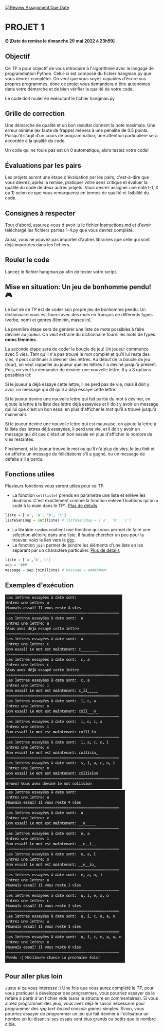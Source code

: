 [![Review Assignment Due Date](https://classroom.github.com/assets/deadline-readme-button-24ddc0f5d75046c5622901739e7c5dd533143b0c8e959d652212380cedb1ea36.svg)](https://classroom.github.com/a/y2ieirsU)

# PROJET 1

#### ⏰ [Date de remise le dimanche 29 mai 2022 à 23h59]

## Objectif

Ce TP a pour objectif de vous introduire à l'algorithmie avec le langage de programmation Python. Celui-ci est composé du fichier hangman.py que vous devrez compléter. On veut que vous soyez capables d'écrire vos propres programmes, donc ce projet vous demandera d'être autonomes dans votre démarche et de bien vérifier la qualité de votre code.

Le code doit rouler en exécutant le fichier hangman.py

## Grille de correction

Une démarche de qualité et un bon résultat donnent la note maximale. Une erreur minime (ex faute de frappe) mènera à une pénalité de 0.5 points. Puisqu'il s'agit d'un cours de programmation, une attention particulière sera accordée à la qualité du code.

Un code qui ne roule pas est un 0 automatique, alors testez votre code!

## Évaluations par les pairs

Les projets auront une étape d'évaluation par les pairs, c'est-à-dire que vous devrez, après la remise, pratiquer votre sens critique et évaluer la qualité du code de deux autres projets. Vous devrez assigner une note (-1, 0 ou 1) selon ce que vous remarquerez en termes de qualité et lisibilité du code.

## Consignes à respecter

Tout d'abord, assurez-vous d'avoir lu le fichier [Instructions.md](Instructions.md) et d'avoir téléchargé les fichiers parties 1-4.py que vous devrez complété.

Aussi, vous ne pouvez pas importer d'autres librairies que celle qui sont déjà importées dans les fichiers.

## Rouler le code

Lancez le fichier hangman.py afin de tester votre script.

## Mise en situation: Un jeu de bonhomme pendu! 🎮

Le but de ce TP est de coder son propre jeu de bonhomme pendu. Un dictionnaire vous est fourni avec des mots en français de différents types (verbe, nom) et genres (féminin, masculin).

La première étape sera de générer une liste de mots possibles à faire deviner au joueur. On veut extraire du dictionnaire fourni les mots de types **noms féminins**.

La seconde étape sera de coder la boucle de jeu!
Un joueur commence avec 5 vies. Tant qu'il n'a pas trouvé le mot complet et qu'il lui reste des vies, il peut continuer à deviner des lettres.
Au début de la boucle de jeu (tour), on veut rappeller au joueur quelles lettres il a deviné jusqu'à présent.
Puis, on veut lui demander de deviner une nouvelle lettre.
Il y a 3 options possibles ici:

Si le joueur a déjà essayé cette lettre, il ne perd pas de vie, mais il doit y avoir un message qui dit qu'il a déjà essayé cette lettre.

Si le joueur devine une nouvelle lettre qui fait partie du mot à deviner, on ajoute la lettre à la liste des lettre déjà essayées et il doit y avoir un message qui lui que c'est un bon essai en plus d'afficher le mot qu'il a trouvé jusqu'à mainenant.

Si le joueur devine une nouvelle lettre qui est mauvaise, on ajoute la lettre à la liste des lettres déjà essayées, il perd une vie, et il doit y avoir un message qui dit que c'était un bon essaie en plus d'afficher le nombre de vies restantes.

Finalement, si le joueur trouve le mot ou qu'il n'a plus de vies, le jeu finit et on affiche un message de félicitations s'il a gagné, ou un message de défaite s'il a perdu.

## Fonctions utiles

Plusieurs fonctions vous seront utiles pour ce TP:

- La fonction `set(liste)` prends en paramètre une liste et enlève les doublons. C'est exactement comme la fonction enleverDoublons qu'on a codé à la main dans le TP1. [Plus de détails](https://www.programiz.com/python-programming/set)

```python
liste = ['a', 'a', 'b', 'c']
listeSansDup = set(liste) # listeSansDup = ['a', 'b', 'c']
```

- La librairie `random` contient une fonction qui vous permet de faire une sélection  alétoire dans une liste. Il faudra chercher un peu pour la trouver, voici le lien vers la [doc](https://docs.python.org/3/library/random.html).
- La fonction `join` permet de joindre les éléments d'une liste en les séparant par un charactère particulier. [Plus de détails](https://www.w3schools.com/python/ref_string_join.asp)

```python
liste = ['a','b','c']
sep = '###'
message = sep.join(liste) # message = a###b###c
```

## Exemples d'exécution

![reussi](ex_reussi.png)
![echec](ex_echec.png)

## Pour aller plus loin

Juste si ça vous intéresse :) Une fois que vous aurez complété le TP, pour vous pratiquer à développer des programmes, vous pourriez essayer de le refaire à partir d'un fichier vide (sans la structure en commentaires). Si vous aimez programmer des jeux, vous avez déjà le savoir nécessaire pour programmer des _rpg text-based console games_ simples. Sinon, vous pourriez essayer de programmer un jeu qui fait deviner à l'utilisateur un nombre en lui disant si ses essais sont plus grands ou petits que le nombre cible.
